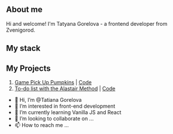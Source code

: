 ## About me
Hi and welcome! I'm Tatyana Gorelova - a frontend developer from Zvenigorod.

## My stack

## My Projects
1. [Game Pick Up Pumpkins](https://tgorella.github.io/game-pick-up-pumpkins/) | [Code](https://github.com/tgorella/game-pick-up-pumpkins)
2. [To-do list with the Alastair Method](https://tgorella.github.io/task-list/) | [Code](https://github.com/tgorella/task-list)

- 👋 Hi, I’m @Tatiana Gorelova
- 👀 I’m interested in front-end development
- 🌱 I’m currently learning Vanilla JS and React
- 💞️ I’m looking to collaborate on ...
- 📫 How to reach me ...

<!---
tgorella/tgorella is a ✨ special ✨ repository because its `README.md` (this file) appears on your GitHub profile.
You can click the Preview link to take a look at your changes.
--->

<a gref="github.com/tgorella"><img src="https://github-readme-stats.vercel.app/api/top-langs/?username=tgorella&layout=compact&langs_count=7&theme=tokyonight" alt=""></a>
